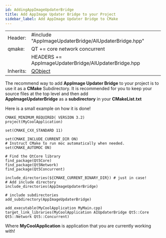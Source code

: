 ```yaml
---
id: AddingAppImageUpdaterBridge
title: Add AppImage Updater Bridge to your Project
sidebar_label: Add AppImage Updater Bridge to CMake
---
```


|	        |	    	                                           |		
|-----------|------------------------------------------------------|
|  Header:  | #include "AppImageUpdaterBridge/AIUpdaterBridge.hpp" |
|   qmake:  | QT += core network concurrent                          |
|	        | HEADERS += AppImageUpdaterBridge/AIUpdaterBridge.hpp |
|Inherits:  | [QObject](http://doc.qt.io/qt-5/qobject.html)        |


The recommend way to add **AppImage Updater Bridge** to your project is to use it as a **CMake** Subdirectory. It is recommended for you to keep your source files at the top level and then add   
**AppImageUpdaterBridge** as a **subdirectory** in your **CMakeList.txt**

Here is a small example on how it is done!

```
CMAKE_MINIMUM_REQUIRED( VERSION 3.2)
project(MyCoolApplication)

set(CMAKE_CXX_STANDARD 11)

set(CMAKE_INCLUDE_CURRENT_DIR ON)
# Instruct CMake to run moc automatically when needed.
set(CMAKE_AUTOMOC ON)

# Find the QtCore library
find_package(Qt5Core)
find_package(Qt5Network)
find_package(Qt5Concurrent)

include_directories(${CMAKE_CURRENT_BINARY_DIR}) # just in case!
# Add include directory
include_directories(AppImageUpdaterBridge)

# include subdirectories 
add_subdirectory(AppImageUpdaterBridge)

add_executable(MyCoolApplication MyMain.cpp)
target_link_libraries(MyCoolApplication AIUpdaterBridge Qt5::Core Qt5::Network Qt5::Concurrent)
```

Where **MyCoolApplication** is application that you are currently working with!
